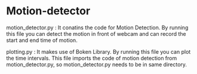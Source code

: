 # Motion-detector
motion_detector.py :
It conatins the code for Motion Detection. By running this file you can detect the motion in front of webcam and can record the start and end time of motion.

plotting.py :
It makes use of Boken Library. By running this file you can plot the time intervals. This file imports the code of motion detection from motion_detector.py, so motion_detector.py needs to be in same directory.
